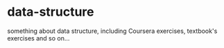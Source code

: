 # data-structure

something about data structure, including Coursera exercises, textbook's exercises and so on...
